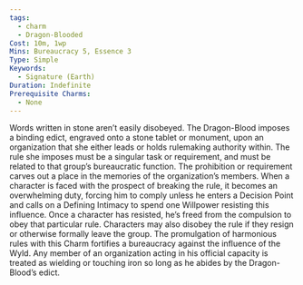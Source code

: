 ```yaml
---
tags:
  - charm
  - Dragon-Blooded
Cost: 10m, 1wp
Mins: Bureaucracy 5, Essence 3
Type: Simple
Keywords:
  - Signature (Earth)
Duration: Indefinite
Prerequisite Charms:
  - None
---
```

Words written in stone aren’t easily disobeyed. The Dragon-Blood imposes a binding edict, engraved onto a stone tablet or monument, upon an organization that she either leads or holds rulemaking authority within. The rule she imposes must be a singular task or requirement, and must be related to that group’s bureaucratic function. The prohibition or requirement carves out a place in the memories of the organization’s members. When a character is faced with the prospect of breaking the rule, it becomes an overwhelming duty, forcing him to comply unless he enters a Decision Point and calls on a Defining Intimacy to spend one Willpower resisting this influence. Once a character has resisted, he’s freed from the compulsion to obey that particular rule. Characters may also disobey the rule if they resign or otherwise formally leave the group. The promulgation of harmonious rules with this Charm fortifies a bureaucracy against the influence of the Wyld. Any member of an organization acting in his official capacity is treated as wielding or touching iron so long as he abides by the Dragon-Blood’s edict.